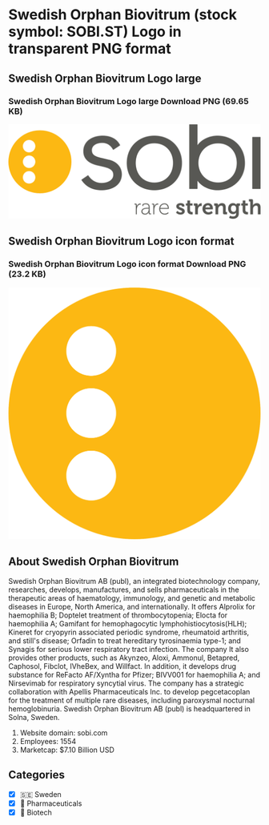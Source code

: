 # Swedish Orphan Biovitrum (stock symbol: SOBI.ST) Logo in transparent PNG format

## Swedish Orphan Biovitrum Logo large

### Swedish Orphan Biovitrum Logo large Download PNG (69.65 KB)

![Swedish Orphan Biovitrum Logo large Download PNG (69.65 KB)](/img/orig/SOBI.ST_BIG-7fe7c9ca.png)

## Swedish Orphan Biovitrum Logo icon format

### Swedish Orphan Biovitrum Logo icon format Download PNG (23.2 KB)

![Swedish Orphan Biovitrum Logo icon format Download PNG (23.2 KB)](/img/orig/SOBI.ST-7487faa3.png)

## About Swedish Orphan Biovitrum

Swedish Orphan Biovitrum AB (publ), an integrated biotechnology company, researches, develops, manufactures, and sells pharmaceuticals in the therapeutic areas of haematology, immunology, and genetic and metabolic diseases in Europe, North America, and internationally. It offers Alprolix for haemophilia B; Doptelet treatment of thrombocytopenia; Elocta for haemophilia A; Gamifant for hemophagocytic lymphohistiocytosis(HLH); Kineret for cryopyrin associated periodic syndrome, rheumatoid arthritis, and still's disease; Orfadin to treat hereditary tyrosinaemia type-1; and Synagis for serious lower respiratory tract infection. The company It also provides other products, such as Akynzeo, Aloxi, Ammonul, Betapred, Caphosol, Fibclot, IVheBex, and Willfact. In addition, it develops drug substance for ReFacto AF/Xyntha for Pfizer; BIVV001 for haemophilia A; and Nirsevimab for respiratory syncytial virus. The company has a strategic collaboration with Apellis Pharmaceuticals Inc. to develop pegcetacoplan for the treatment of multiple rare diseases, including paroxysmal nocturnal hemoglobinuria. Swedish Orphan Biovitrum AB (publ) is headquartered in Solna, Sweden.

1. Website domain: sobi.com
2. Employees: 1554
3. Marketcap: $7.10 Billion USD


## Categories
- [x] 🇸🇪 Sweden
- [x] 💊 Pharmaceuticals
- [x] 🧬 Biotech
